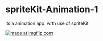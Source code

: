 # spriteKit-Animation-1
its a animation app. with use of spriteKit


<a href="https://imgflip.com/gif/345rlj"><img src="https://i.imgflip.com/345rlj.gif" title="made at imgflip.com"/></a>
